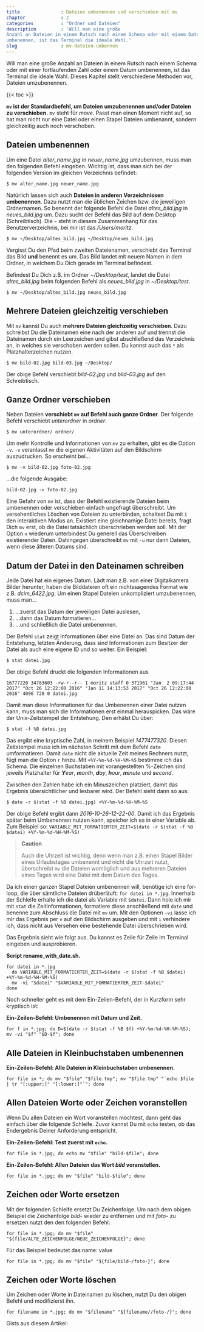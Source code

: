 ```yaml
---
title               : Dateien umbenennen und verschieben mit mv
chapter             : 2
categories          : "Ordner und Dateien"
description         : 'Will man eine große
Anzahl an Dateien in einem Rutsch nach einem Schema oder mit einem Datum
umbenennen, ist das Terminal die ideale Wahl.'
slug                : mv-dateien-umbennen
---
```

Will man eine große Anzahl an Dateien in einem Rutsch nach einem Schema
oder mit einer fortlaufenden Zahl oder einem Datum umbenennen, ist das
Terminal die ideale Wahl. Dieses Kapitel stellt verschiedene Methoden
vor, Dateien umzubenennen.
<!--more-->

{{< toc >}}

**`mv` ist der Standardbefehl, um Dateien umzubenennen und/oder Dateien
zu verschieben.** `mv` steht für *move*. Passt man einen Moment nicht
auf, so hat man nicht nur eine Datei oder einen Stapel Dateien
umbenannt, sondern gleichzeitig auch noch verschoben.

## Dateien umbenennen

Um eine Datei *alter\_name.jpg* in *neuer\_name.jpg* umzubennen, muss
man den folgenden Befehl eingeben. Wichtig ist, dass man sich bei der
folgenden Version im gleichen Verzeichnis befindet:

    $ mv alter_name.jpg neuer_name.jpg

Natürlich lassen sich auch **Dateien in anderen Verzeichnissen
umbenennen**. Dazu nutzt man die üblichen Zeichen bzw. die jeweiligen
Ordnernamen. So benennt der folgende Befehl die Datei *altes\_bild.jpg*
in *neues\_bild.jpg* um. Dazu sucht der Befehl das Bild auf dem Desktop
(Schreibtisch). Die `~` steht in diesem Zusammenhang für das
Benutzerverzeichnis, bei mir ist das */Users/moritz*.

    $ mv ~/Desktop/altes_bild.jpg ~/Desktop/neues_bild.jpg

Vergisst Du den Pfad beim zweiten Dateienamen, verschiebt das Terminal
das Bild **und** benennt es um. Das Bild landet mit neuem Namen in dem
Ordner, in welchem Du Dich gerade im Terminal befindest.

Befindest Du Dich z.B. im Ordner *\~/Desktop/test*, landet die Datei
*altes\_bild.jpg* beim folgenden Befehl als *neues\_bild.jpg* in
*\~/Desktop/test*.

    $ mv ~/Desktop/altes_bild.jpg neues_bild.jpg

## Mehrere Dateien gleichzeitig verschieben

Mit `mv` kannst Du auch **mehrere Dateien gleichzeitig verschieben**.
Dazu schreibst Du die Dateinamen eine nach der anderen auf und trennst
die Dateinamen durch ein Leerzeichen und gibst abschließend das
Verzeichnis an, in welches sie verschoben werden sollen. Du kannst auch
das `*` als Platzhalterzeichen nutzen.

    $ mv bild-02.jpg bild-03.jpg ~/Desktop/

Der obige Befehl verschiebt *bild-02.jpg* und *bild-03.jpg* auf den
Schreibtisch.

## Ganze Ordner verschieben

Neben Dateien **verschiebt `mv` auf Befehl auch ganze Ordner**. Der
folgende Befehl verschiebt *unterordner* in *ordner*.

    $ mv unterordner/ ordner/

Um mehr Kontrolle und Informationen von `mv` zu erhalten, gibt es die
Option `-v`. `-v` veranlasst `mv` die eigenen Aktivitäten auf den
Bildschirm auszudrucken. So erscheint bei…

    $ mv -v bild-02.jpg foto-02.jpg

…die folgende Ausgabe:

    bild-02.jpg -> foto-02.jpg

Eine Gefahr von `mv` ist, dass der Befehl existierende Dateien beim
umbenennen oder verschieben einfach ungefragt überschreibt. Um
versehentliches Löschen von Dateien zu unterbinden, schaltest Du mit `i`
den interaktiven Modus an. Existiert eine gleichnamige Datei bereits,
fragt Dich `mv` erst, ob die Datei tatsächlich überschrieben werden
soll. Mit der Option `n` wiederum unterbindest Du generell das
Überschreiben existierender Daten. Dahingegen überschreibt `mv` mit
`-u` nur dann Dateien, wenn diese älteren Datums sind.

## Datum der Datei in den Dateinamen schreiben

Jede Datei hat ein eigenes Datum. Lädt man z.B. von einer Digitalkamera
Bilder herunter, haben die Bilddateien oft ein nichtssagendes Format wie
z.B. *dcim\_6422.jpg*. Um einen Stapel Dateien unkompliziert
umzubenennen, muss man…

1.  …zuerst das Datum der jeweiligen Datei auslesen,
2.  …dann das Datum formatieren…
3.  …und schließlich die Datei umbenennen.

Der Befehl `stat` zeigt Informationen über eine Datei an. Das sind Datum
der Entstehung, letzten Änderung, dass sind Informationen zum Besitzer
der Datei als auch eine eigene ID und so weiter. Ein Beispiel:

    $ stat datei.jpg

Der obige Befehl druckt die folgenden Informationen
    aus

    16777220 34783603 -rw-r--r-- 1 moritz staff 0 371961 "Jan  2 09:17:44 2017" "Oct 26 12:22:00 2016" "Jan 11 14:13:53 2017" "Oct 26 12:22:00 2016" 4096 728 0 datei.jpg

Damit man diese Informationen für das Umbenennen einer Datei nutzen
kann, muss man sich die Informationen erst einmal herauspicken. Das wäre
der Unix-Zeitstempel der Entstehung. Den erhälst Du über:

    $ stat -f %B datei.jpg

Das ergibt eine kryptische Zahl, in meinem Beispiel *1477477320*. Diesen
Zeitstempel muss ich im nächsten Schritt mit dem Befehl `date`
umformatieren. Damit `date` nicht die aktuelle Zeit meines Rechners
nutzt, fügt man die Option `r` hinzu. Mit `+%Y-%m-%d-%H-%M-%S` bestimme
ich das Schema. Die einzelnen Buchstaben mit vorangestellten %-Zeichen
sind jeweils Platzhalter für ***Y**ear*, ***m**onth*, ***d**ay*,
***h**our*, ***m**inute* und ***s**econd*.

Zwischen den Zahlen habe ich ein Minuszeichen platziert, damit das
Ergebnis übersichtlicher und lesbarer wird. Der Befehl sieht dann so
aus:

    $ date -r $(stat -f %B datei.jpg) +%Y-%m-%d-%H-%M-%S

Der obige Befehl ergibt dann *2016-10-26-12-22-00*. Damit ich das
Ergebnis später beim Umbenennen nutzen kann, speicher ich es in einer
Variable ab. Zum Beispiel so: `VARIABLE_MIT_FORMATIERTER_ZEIT=$(date -r
$(stat -f %B $datei) +%Y-%m-%d-%H-%M-%S)`

> **Caution**
> 
> Auch die Uhrzeit ist wichtig, denn wenn man z.B. einen Stapel Bilder
> eines Urlaubstages umbenennt und nicht die Uhrzeit nutzt, überschreibt
> `mv` die Dateien womöglich und aus mehreren Dateien eines Tages wird
> eine Datei mit dem Datum des Tages.

Da ich einen ganzen Stapel Dateien umbenennen will, benötige ich eine
for-loop, die über sämtliche Dateien drüberläuft: `for datei in *.jpg`.
Innerhalb der Schleife erhalte ich die datei als Variable mit `$datei`.
Dann hole ich mir mit `stat` die Zeitinformationen, formatiere diese
anschließend mit `date` und benenne zum Abschluss die Datei mit `mv` um.
Mit den Optionen `-vi` lasse ich mir das Ergebnis per `v` auf den
Bildschirm ausgeben und mit `i` verhindere ich, dass nicht aus Versehen
eine bestehende Datei überschrieben wird.

Das Ergebnis sieht wie folgt aus. Du kannst es Zeile für Zeile im
Terminal eingeben und ausprobieren.

**Script rename\_with\_date.sh.**

    for datei in *.jpg
      do VARIABLE_MIT_FORMATIERTER_ZEIT=$(date -r $(stat -f %B $datei) +%Y-%m-%d-%H-%M-%S)
      mv -vi "$datei" "$VARIABLE_MIT_FORMATIERTER_ZEIT-$datei"
    done

Noch schneller geht es mit dem Ein-Zeilen-Befehl, der in Kurzform sehr
kryptisch ist:

**Ein-Zeilen-Befehl: Umbenennen mit Datum und
    Zeit.**

    for f in *.jpg; do D=$(date -r $(stat -f %B $f) +%Y-%m-%d-%H-%M-%S); mv -vi "$f" "$D-$f"; done

## Alle Dateien in Kleinbuchstaben umbenennen

**Ein-Zeilen-Befehl: Alle Dateien in Kleinbuchstaben
    umbenennen.**

    for file in *; do mv "$file" "$file.tmp"; mv "$file.tmp" "`echo $file | tr "[:upper:]" "[:lower:]"`"; done

## Allen Dateien Worte oder Zeichen voranstellen

Wenn Du allen Dateien ein Wort voranstellen möchtest, dann geht das
einfach über die folgende Schleife. Zuvor kannst Du mit `echo` testen,
ob das Endergebnis Deiner Anforderung entspricht.

**Ein-Zeilen-Befehl: Test zuerst mit `echo`.**

    for file in *.jpg; do echo mv "$file" "bild-$file"; done

**Ein-Zeilen-Befehl: Allen Dateien das Wort *bild* voranstellen.**

    for file in *.jpg; do mv "$file" "bild-$file"; done

## Zeichen oder Worte ersetzen

Mit der folgenden Schleife ersetzt Du Zeichenfolge. Um nach dem obigen
Beispiel die Zeichenfolge *bild-* wieder zu entfernen und mit *foto-* zu
ersetzen nutzt den den folgenden
    Befehl:

    for file in *.jpg; do mv "$file" "${file/ALTE_ZEICHENFOLGE/NEUE_ZEICHENFOLGE}"; done

Für das Beispiel bedeutet das:name: value

    for file in *.jpg; do mv "$file" "${file/bild-/foto-}"; done

## Zeichen oder Worte löschen

Um Zeichen oder Worte in Dateinamen zu löschen, nutzt Du den obigen
Befehl und modifizierst ihn.

    for filename in *.jpg; do mv "$filename" "${filename//foto-/}"; done

Gists aus diesem Artikel:
